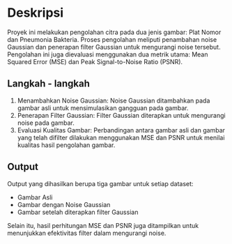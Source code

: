# Deskripsi
Proyek ini melakukan pengolahan citra pada dua jenis gambar: Plat Nomor dan Pneumonia Bakteria. Proses pengolahan meliputi penambahan noise Gaussian dan penerapan filter Gaussian untuk mengurangi noise tersebut. Pengolahan ini juga dievaluasi menggunakan dua metrik utama: Mean Squared Error (MSE) dan Peak Signal-to-Noise Ratio (PSNR).

## Langkah - langkah 
1. Menambahkan Noise Gaussian: Noise Gaussian ditambahkan pada gambar asli untuk mensimulasikan gangguan pada gambar.
2. Penerapan Filter Gaussian: Filter Gaussian diterapkan untuk mengurangi noise pada gambar.
3. Evaluasi Kualitas Gambar: Perbandingan antara gambar asli dan gambar yang telah difilter dilakukan menggunakan MSE dan PSNR untuk menilai kualitas hasil pengolahan gambar.

## Output
Output yang dihasilkan berupa tiga gambar untuk setiap dataset:

- Gambar Asli
- Gambar dengan Noise Gaussian
- Gambar setelah diterapkan filter Gaussian

Selain itu, hasil perhitungan MSE dan PSNR juga ditampilkan untuk menunjukkan efektivitas filter dalam mengurangi noise.

